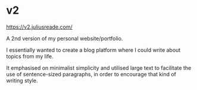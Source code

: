 # v2

https://v2.juliusreade.com/

A 2nd version of my personal website/portfolio.

I essentially wanted to create a blog platform where I could write about topics from my life. 

It emphasised on minimalist simplicity and utilised large text to facilitate the use of sentence-sized paragraphs, in order to encourage that kind of writing style.
